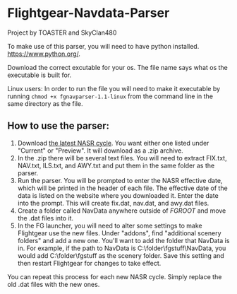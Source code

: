 # Flightgear-Navdata-Parser
Project by TOASTER and SkyClan480

To make use of this parser, you will need to have python installed. https://www.python.org/.

Download the correct excutable for your os. The file name says what os the executable is built for.

Linux users:
In order to run the file you will need to make it executable by running `chmod +x fgnavparser-1.1-linux` from the command line in the same directory as the file.

## How to use the parser:

1. Download [the latest NASR cycle](https://www.faa.gov/air_traffic/flight_info/aeronav/aero_data/NASR_Subscription/). You want either one listed under "Current" or "Preview". It will download as a .zip archive.
2. In the .zip there will be several text files. You will need to extract FIX.txt, NAV.txt, ILS.txt, and AWY.txt and put them in the same folder as the parser.
3. Run the parser. You will be prompted to enter the NASR effective date, which will be printed in the header of each file. The effective date of the data is listed on the website where you downloaded it. Enter the date into the prompt. This will create fix.dat, nav.dat, and awy.dat files.
4. Create a folder called NavData anywhere outside of $FGROOT$ and move the .dat files into it.
5. In the FG launcher, you will need to alter some settings to make Flightgear use the new files. Under "addons", find "additional scenery folders" and add a new one. You'll want to add the folder that NavData is in. For example, if the path to NavData is C:\folder\fgstuff\NavData, you would add C:\folder\fgstuff as the scenery folder. Save this setting and then restart Flightgear for changes to take effect.

You can repeat this process for each new NASR cycle. Simply replace the old .dat files with the new ones.
